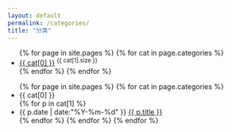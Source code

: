 ```yaml
---
layout: default
permalink: /categories/
title: "分类"
---
```


<ul class="categories">
   {% for page in site.pages %}
   {% for cat in page.categories %}    
    <li>
        <a href="#{{ cat[0] }}">{{ cat[0] }}</a> <sup>{{ cat[1].size }}</sup>
    </li>
   {% endfor %}
   {% endfor %}
   </ul>

<ul class="listing">
 {% for page in site.pages %}
 {% for cat in page.categories %}
    <li class="listing-seperator" id="{{ cat[0] }}">{{ cat[0] }}</li>
    {% for p in cat[1] %}
    <li class="listing-item">
        <time datetime="{{ p.date | date:"%Y-%m-%d" }}">{{ p.date | date:"%Y-%m-%d" }}</time>
        <a href="{{ p.url }}" title="{{ p.title }}">{{ p.title }}</a>
    </li>
    {% endfor %}
 {% endfor %}
 {% endfor %}
</ul>
